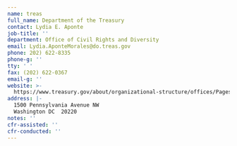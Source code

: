 ```yaml
---
name: treas
full_name: Department of the Treasury
contact: Lydia E. Aponte
job-title: ''
department: Office of Civil Rights and Diversity
email: Lydia.AponteMorales@do.treas.gov
phone: 202) 622-8335
phone-g: ''
tty: ' '
fax: (202) 622-0367
email-g: ''
website: >-
  https://www.treasury.gov/about/organizational-structure/offices/Pages/Office-of-Civil-Rights-and-Diversity.aspx
address: |-
  1500 Pennsylvania Avenue NW
  Washington DC  20220
notes: ''
cfr-assisted: ''
cfr-conducted: ''
---
```



